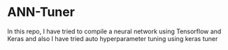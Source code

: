 # ANN-Tuner
In this repo, I have tried to compile a neural network using Tensorflow and Keras and also I have tried auto hyperparameter tuning using keras tuner
